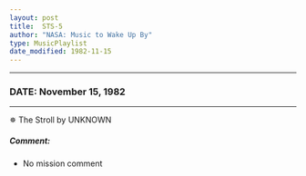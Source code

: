 ```yaml
---
layout: post
title:  STS-5
author: "NASA: Music to Wake Up By"
type: MusicPlaylist
date_modified: 1982-11-15
---
```


----
### DATE: November 15, 1982
----
✵ The Stroll by UNKNOWN

##### Comment:
* No mission comment

